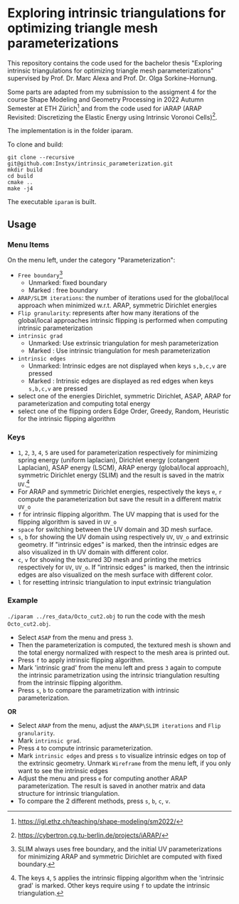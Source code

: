 # Exploring intrinsic triangulations for optimizing triangle mesh parameterizations
This repository contains the code used for the bachelor thesis "Exploring intrinsic triangulations for optimizing triangle mesh parameterizations" supervised by Prof. Dr. Marc Alexa and Prof. Dr. Olga Sorkine-Hornung. 

Some parts are adapted from my submission to the assigment 4 for the course Shape Modeling and Geometry Processing in 2022 Autumn Semester at ETH Zürich[^1] and from the code used for iARAP (ARAP Revisited: Discretizing the Elastic Energy using Intrinsic Voronoi Cells)[^2].

The implementation is in the folder iparam.

To clone and build:

```
git clone --recursive git@github.com:Instyx/intrinsic_parameterization.git
mkdir build
cd build 
cmake ..
make -j4
```
The executable `iparam` is built.

## Usage

### Menu Items

On the menu left, under the category "Parameterization":
- `Free boundary`[^3]
    * Unmarked: fixed boundary 
    * Marked  : free boundary
- `ARAP/SLIM iterations`: the number of iterations used for the global/local approach when minimized w.r.t. ARAP, symmetric Dirichlet energies
- `Flip granularity`: represents after how many iterations of the global/local approaches intrinsic flipping is performed when computing intrinsic parameterization
- `intrinsic grad`
    * Unmarked: Use extrinsic triangulation for mesh parameterization
    * Marked  : Use intrinsic triangulation for mesh parameterization
- `intrinsic edges`
    * Unmarked: Intrinsic edges are not displayed when keys `s,b,c,v` are pressed
    * Marked  : Intrinsic edges are displayed as red edges when keys `s,b,c,v` are pressed
- select one of the energies Dirichlet, symmetric Dirichlet, ASAP, ARAP for parameterization and computing total energy
- select one of the flipping orders Edge Order, Greedy, Random, Heuristic for the intrinsic flipping algorithm

### Keys

- `1`, `2`, `3`, `4`, `5` are used for parameterization respectively for minimizing spring energy (uniform laplacian), Dirichlet energy (cotangent Laplacian), ASAP energy (LSCM), ARAP energy (global/local approach), symmetric Dirichlet energy (SLIM) and the result is saved in the matrix `UV`.[^4] 
- For ARAP and symmetric Dirichlet energies, respectively the keys `e`, `r` compute the parameterization but save the result in a different matrix `UV_o`
- `f` for intrinsic flipping algorithm. The UV mapping that is used for the flipping algorithm is saved in `UV_o`
- `space` for switching between the UV domain and 3D mesh surface.
- `s`, `b` for showing the UV domain using respectively `UV`, `UV_o` and extrinsic geometry. If "intrinsic edges" is marked, then the intrinsic edges are also visualized in th UV domain with different color. 
- `c`, `v` for showing the textured 3D mesh and printing the metrics respectively for `UV`, `UV_o`. If "intrinsic edges" is marked, then the intrinsic edges are also visualized on the mesh surface with different color. 
- `l` for resetting intrinsic triangulation to input extrinsic triangulation

### Example


 `./iparam ../res_data/Octo_cut2.obj` to run the code with the mesh `Octo_cut2.obj`.


- Select `ASAP` from the menu and press `3`. 
- Then the parameterization is computed, the textured mesh is shown and the total energy normalized with respect to the mesh area is printed out.
- Press `f` to apply intrinsic flipping algorithm.
- Mark 'intrinsic grad' from the menu left and press `3` again to compute the intrinsic parametrization using the intrinsic triangulation resulting from the intrinsic flipping algorithm.
- Press `s`, `b` to compare the parametrization with intrinsic parameterization.

**OR**

- Select `ARAP` from the menu, adjust the `ARAP\SLIM iterations` and `Flip granularity`.
- Mark `intrinsic grad`.
- Press `4` to compute intrinsic parameterization.
- Mark `intrinsic edges` and press `s` to visualize intrinsic edges on top of the extrinsic geometry. Unmark `Wireframe` from the menu left, if you only want to see the intrinsic edges
- Adjust the menu and press `e` for computing another ARAP parameterization. The result is saved in another matrix and data structure for intrinsic triangulation.
- To compare the 2 different methods, press `s`, `b`, `c`, `v`.

[^1]: https://igl.ethz.ch/teaching/shape-modeling/sm2022/
[^2]: https://cybertron.cg.tu-berlin.de/projects/iARAP/
[^3]: SLIM always uses free boundary, and the initial UV parameterizations for minimizing ARAP and symmetric Dirichlet are computed with fixed boundary.
[^4]: The keys `4`, `5` applies the intrinsic flipping algorithm when the 'intrinsic grad' is marked. Other keys require using `f` to update the intrinsic triangulation. 
